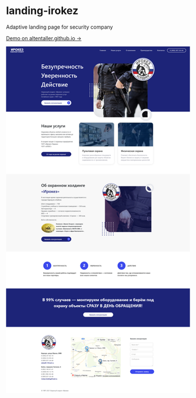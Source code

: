 # landing-irokez
Adaptive landing page for security company

<a href="https://altentaller.github.io/irokez/">Demo  on altentaller.github.io &rarr;</a>

![](https://raw.githubusercontent.com/Altentaller/landing-irokez/master/Screenshot.png "screenshot")
